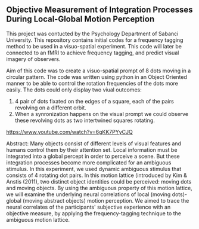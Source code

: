 ## Objective Measurement of Integration Processes During Local-Global Motion Perception

This project was contucted by the Psychology Department of Sabanci University.
This repository contains initial codes for a frequency tagging method to be used in a visuo-spatial experiment.
This code will later be connected to an fMRI to achieve frequency tagging, and predict visual imagery of observers.

Aim of this code was to create a visuo-spatial prompt of 8 dots moving in a circular pattern.
The code was written using python in an Object Oriented manner to be able to control the rotation frequencies of the dots more easily. The dots could only display two viual outcomes:

1) 4 pair of dots fixated on the edges of a square, each of the pairs revolving on a different orbit.
2) When a synronization happens on the visual prompt we could observe these revolving dots as two intertwined squares rotating.

https://www.youtube.com/watch?v=6gKK7PYyCJQ

Abstract:
Many objects consist of different levels of visual features and humans control them by their attention set. Local information must be integrated into a global percept in order to perceive a scene. But these integration processes become more complicated for an ambiguous stimulus. In this experiment, we used dynamic ambiguous stimulus that consists of 4 rotating dot pairs. In this motion lattice (introduced by Kim & Anstis (2011),  two distinct object identities could be perceived: moving dots and moving objects. By using the ambiguous property of this motion lattice, we will examine the underlying neural correlations of local (moving dots)-global (moving abstract objects) motion perception. We aimed to trace the neural correlates of the participants' subjective experience with an objective measure, by applying the frequency-tagging technique to the ambiguous motion lattice.